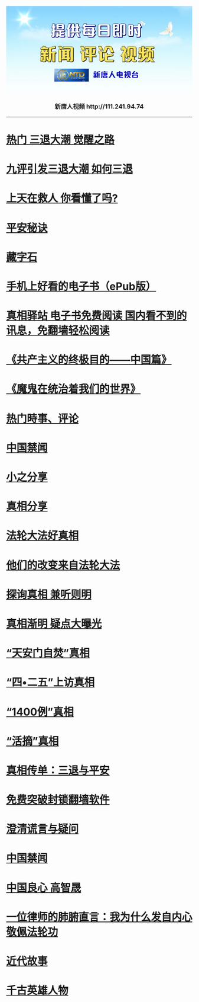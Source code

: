 <div align="center"><IMG SRC="true/img-2/ntdtvflower.jpg" width=800>
<h3>新唐人视频 http://111.241.94.74</h3></div>

<hr>
<h1><b><a href="https://git.io/zb">热门 三退大潮 觉醒之路</a></b></h1>

<h1><b><a href="https://git.io/kkssos">九评引发三退大潮 如何三退</a></b></h1>

<h1><b><a href="https://github.com/bcdz/true01/blob/master/msos.md">上天在救人 你看懂了吗?</a></b></h1>

<h1><b><a href="https://git.io/zbaaas">平安秘诀</a></b></h1>

<h1><b><a href="https://git.io/zaasfa">藏字石</a></b></h1>

<h1><b><a href="https://git.io/3f">手机上好看的电子书（ePub版）</a></b></h1>

<h1><b><a href="https://git.io/ming2">真相驿站 电子书免费阅读 国内看不到的讯息，免翻墙轻松阅读</a></b></h1>

<h1><b><a href="https://git.io/goal">《共产主义的终极目的——中国篇》</a></b></h1>

<h1><b><a href="https://git.io/goal-2">《魔鬼在统治着我们的世界》</a></b></h1>

<h1><b><a href="https://git.io/n99">热门時事、评论</a></b></h1>

<h1><b><a href="https://git.io/kkopop">中国禁闻</a></b></h1>

<h1><b><a href="https://git.io/wnn">小之分享</a></b></h1>

<h1><b><a href="https://git.io/birdf">真相分享</a></b></h1>

<h1><b><a href="https://git.io/02">法轮大法好真相</a></b></h1>

<h1><b><a href="https://git.io/kkdada">他们的改变来自法轮大法</a></b></h1>

<h1><b><a href="https://git.io/ykkk">探询真相 兼听则明</a></b></h1>

<h1><b><a href="https://git.io/ssss2">真相渐明 疑点大曝光</a></b></h1>

<h1><b><a href="https://git.io/zf">“天安门自焚”真相</a></b></h1>

<h1><b><a href="https://git.io/55">“四•二五”上访真相</a></b></h1>

<h1><b><a href="https://git.io/1400">“1400例”真相</a></b></h1>

<h1><b><a href="https://git.io/4yu">“活摘”真相</a></b></h1>

<h1><b><a href="https://git.io/stpa">真相传单：三退与平安</a></b></h1>

<h1><b><a href="https://git.io/ffq">免费突破封锁翻墙软件</a></b></h1>

<h1><b><a href="https://git.io/zxtk1">澄清谎言与疑问</a></b></h1>

<h1><b><a href="https://git.io/DWDW">中国禁闻</a></b></h1>

<h1><b><a href="https://git.io/gzsls">中国良心 高智晟</a></b></h1>

<h1><b><a href="https://git.io/yer">一位律师的肺腑直言：我为什么发自内心敬佩法轮功</a></b></h1>

<h1><b><a href="https://git.io/jdd">近代故事</a></b></h1>

<h1><b><a href="https://git.io/cgys">千古英雄人物</a></b></h1>
